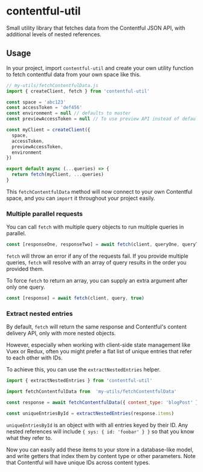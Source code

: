 # contentful-util

Small utility library that fetches data from the Contentful JSON API, with additional levels of nested references.

## Usage

In your project, import `contentful-util` and create your own utility function to fetch contentful data from your own space like this.

```js
// my-utils/fetchContentfulData.js
import { createClient, fetch } from 'contentful-util'

const space = 'abc123'
const accessToken = 'def456'
const environment = null // defaults to master
const previewAccessToken = null // To use preview API instead of default API

const myClient = createClient({
  space,
  accessToken,
  previewAccessToken,
  environment
})

export default async (...queries) => {
  return fetch(myClient, ...queries)
}
```

This `fetchContentfulData` method will now connect to your own Contentful space, and you can `import` it throughout your project easily.

### Multiple parallel requests

You can call `fetch` with multiple query objects to run multiple queries in parallel.

```js
const [responseOne, responseTwo] = await fetch(client, queryOne, queryTwo)
```

`fetch` will throw an error if any of the requests fail. If you provide multiple queries, `fetch` will resolve with an array of query results in the order you provided them.

To force `fetch` to return an array, you can supply an extra argument after only one query.

```js
const [response] = await fetch(client, query, true)
```

### Extract nested entries

By default, `fetch` will return the same response and Contentful's content delivery API, only with more nested objects.

However, especially when working with client-side state management like Vuex or Redux, often you might prefer a flat list of unique entries that refer to each other with IDs.

To achieve this, you can use the `extractNestedEntries` helper.

```js
import { extractNestedEntries } from 'contentful-util'

import fetchContentfulData from  'my-utils/fetchContentfulData'

const response = await fetchContentfulData({ content_type: 'blogPost' })

const uniqueEntriesById = extractNestedEntries(response.items)
```

`uniqueEntriesById` is an object with with all entries keyed by their ID. Any nested references will include `{ sys: { id: 'foobar' } }` so that you know what they refer to.

Now you can easily add these items to your store in a database-like model, and write getters that index them by content type or other parameters. Note that Contentful will have unique IDs across content types.
